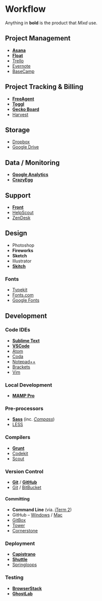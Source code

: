 # Workflow

Anything in __bold__ is the product that _Mixd_ use.

## Project Management
* [__Asana__](https://asana.com/)
* [__Float__](http://float.com/)
* [Trello](https://trello.com/)
* [Evernote](https://evernote.com/)
* [BaseCamp](https://basecamp.com/)

## Project Tracking & Billing
* [__FreeAgent__](http://www.freeagent.com/)
* [__Toggl__](https://toggl.com/)
* [__Gecko Board__](https://www.geckoboard.com/)
* [Harvest](http://www.getharvest.com/)

## Storage
* [Dropbox](https://www.dropbox.com/)
* [Google Drive](https://www.google.com/drive/)

## Data / Monitoring
* [__Google Analytics__](https://analytics.google.com)
* [__CrazyEgg__](https://www.crazyegg.com/)

## Support
* [__Front__](https://frontapp.com/)
* [HelpScout](https://www.helpscout.net/)
* [ZenDesk](http://www.zendesk.com/)

## Design
* Photoshop
* __Fireworks__
* __Sketch__
* Illustrator
* [__Skitch__](https://evernote.com/products/skitch)

### Fonts
* [Typekit](https://typekit.com/)
* [Fonts.com](https://www.fonts.com/)
* [Google Fonts](https://fonts.google.com/)

## Development

### Code IDEs
* [__Sublime Text__](http://www.sublimetext.com/)
* [__VSCode__](https://code.visualstudio.com/)
* [Atom](https://atom.io/)
* [Coda](http://panic.com/coda/)
* [Notepad++](http://notepad-plus-plus.org/)
* [Brackets](http://brackets.io/)
* [Vim](http://www.vim.org/)

### Local Development
* [__MAMP Pro__](https://www.mamp.info/en/downloads/)

### Pre-processors
* [__Sass__](http://sass-lang.com/) (inc. [*Compass*](http://compass-style.org/))
* [LESS](http://www.lesscss.org/)

### Compilers
* [__Grunt__](http://gruntjs.com/)
* [Codekit](http://incident57.com/codekit/)
* [Scout](http://scout-app.io/)

### Version Control
* [__Git__](http://git-scm.com/) / [__GitHub__](https://github.com/)
* [Git](http://git-scm.com/) / [BitBucket](https://bitbucket.org/)

#### Committing
* __Command Line__ (via. [iTerm 2](https://www.iterm2.com/))
* GitHub – [Windows](http://windows.github.com/) / [Mac](http://mac.github.com/)
* [GitBox](http://gitboxapp.com/)
* [Tower](http://www.git-tower.com/)
* [Cornerstone](http://www.zennaware.com/cornerstone/index.php)

### Deployment
* [__Capistrano__](http://capistranorb.com/)
* [__Shuttle__](http://fitztrev.github.io/shuttle/)
* [Springloops](https://springloops.io/)

### Testing
* [__BrowserStack__](http://www.browserstack.com/)
* [__GhostLab__](http://vanamco.com/ghostlab/)